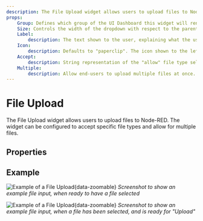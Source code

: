 ```yaml
---
description: The File Upload widget allows users to upload files to Node-RED.
props:
    Group: Defines which group of the UI Dashboard this widget will render in.
    Size: Controls the width of the dropdown with respect to the parent group. Maximum value is the width of the group.
    Label:
        description: The text shown to the user, explaining what the user should upload.
    Icon:
        description: Defaults to "paperclip". The icon shown to the left of the input field. See the full list of icons <a href="https://pictogrammers.com/library/mdi/" target="_blank">here</a>.
    Accept:
        description: String representation of the "allow" file type selectors. See full list of options <a href="https://developer.mozilla.org/en-US/docs/Web/HTML/Attributes/accept#unique_file_type_specifiers" target="_blank">here</a>.  
    Multiple:
        description: Allow end-users to upload multiple files at once.
---
```


# File Upload

The File Upload widget allows users to upload files to Node-RED. The widget can be configured to accept specific file types and allow for multiple files.

## Properties

<PropsTable/>

## Example

![Example of a File Upload](/images/node-examples/ui-file-input-select.png "Example of a File Upload"){data-zoomable}
_Screenshot to show an example file input, when ready to have a file selected_

![Example of a File Upload](/images/node-examples/ui-file-input-chosen.png "Example of a File Upload"){data-zoomable}
_Screenshot to show an example file input, when a file has been selected, and is ready for "Upload"_
